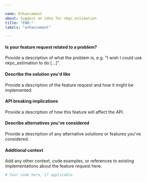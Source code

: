 ```yaml
---

name: Enhancement
about: Suggest an idea for nkpc_estimation
title: "ENH:"
labels: "enhancement"

---
```


#### Is your feature request related to a problem?

Provide a description of what the problem is, e.g. "I wish I could use
nkpc_estimation to do [...]".

#### Describe the solution you'd like

Provide a description of the feature request and how it might be implemented.

#### API breaking implications

Provide a description of how this feature will affect the API.

#### Describe alternatives you've considered

Provide a description of any alternative solutions or features you've considered.

#### Additional context

Add any other context, code examples, or references to existing implementations about
the feature request here.

```python
# Your code here, if applicable
```

